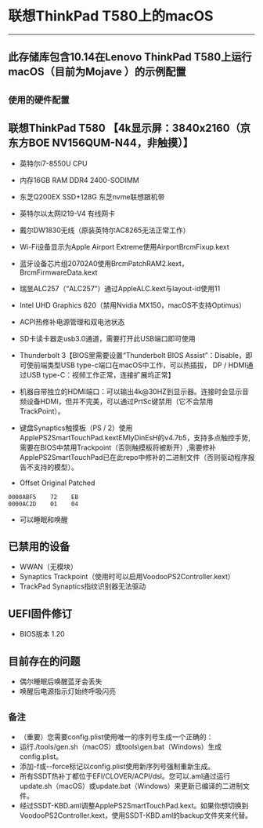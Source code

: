 # 联想ThinkPad T580上的macOS

--------------------------------------------------------------------------
此存储库包含10.14在Lenovo ThinkPad T580上运行macOS（目前为Mojave ）的示例配置
--------------------------------------------------------------------------

  `使用的硬件配置`
  -------------------------------------  
   联想ThinkPad T580 【4k显示屏：3840x2160（京东方BOE NV156QUM-N44，非触摸）】
   ------------------------------------
    
  *  英特尔i7-8550U CPU
    
  *  内存16GB RAM DDR4 2400-SODIMM
    
  *  东芝Q200EX SSD+128G 东芝nvme联想跟机带
  
  *  英特尔以太网I219-V4 有线网卡
  
  *  戴尔DW1830无线（原装英特尔AC8265无法正常工作）
  
  *  Wi-Fi设备显示为Apple Airport Extreme使用AirportBrcmFixup.kext
  
  *  蓝牙设备芯片组20702A0使用BrcmPatchRAM2.kext，BrcmFirmwareData.kext
  
  *  瑞昱ALC257（“ALC257”）通过AppleALC.kext与layout-id使用11
  
  *  Intel UHD Graphics 620（禁用Nvidia MX150，macOS不支持Optimus）
 
  *  ACPI热修补电源管理和双电池状态
 
  *  SD卡读卡器走usb3.0通道，需要打开此USB端口即可使用
  
  *  Thunderbolt 3【BIOS里需要设置“Thunderbolt BIOS Assist”：Disable，即可使前端类型USB type-c端口在macOS中工作，可以热插拔， DP / HDMI通过USB type-C：视频工作正常，连接扩展坞正常】
  
  *  机器自带独立的HDMI端口：可以输出4k@30HZ到显示器。连接时会显示音频设备HDMI，但并不完美，可以通过PrtSc键禁用（它不会禁用TrackPoint）。
  
  *  键盘Synaptics触摸板（PS / 2）使用ApplePS2SmartTouchPad.kextEMlyDinEsH的v4.7b5，支持多点触控手势,需要在BIOS中禁用Trackpoint（否则触摸板将被断开）,需要修补ApplePS2SmartTouchPad已在此repo中修补的二进制文件（否则驱动程序报告不支持的模型）。
  
  *  Offset   Original    Patched 
    
    0000ABF5    72    EB
    0000AC2D    01    04

  *  可以睡眠和唤醒

已禁用的设备
----------------------
  *  WWAN（无模块）
  *  Synaptics Trackpoint（使用时可以启用VoodooPS2Controller.kext）
  *  TrackPad Synaptics指纹识别器无法驱动
 
 UEFI固件修订
 ---------------------   
  *  BIOS版本 1.20
  
 目前存在的问题
 --------------------
  *  偶尔睡眠后唤醒蓝牙会丢失
  *  唤醒后电源指示灯始终呼吸闪亮

`备注`
   ---
  * （重要）您需要config.plist使用唯一的序列号生成一个正确的：
  *  运行./tools/gen.sh（macOS）或tools\gen.bat（Windows）生成config.plist。
  *  添加-f或--force标记以config.plist使用新序列号强制重新生成。
  *  所有SSDT热补丁都位于EFI/CLOVER/ACPI/dsl。您可以.aml通过运行update.sh（macOS）或update.bat（Windows）来更新已编译的二进制文件。
  *  经过SSDT-KBD.aml调整ApplePS2SmartTouchPad.kext。如果你想切换到VoodooPS2Controller.kext，使用SSDT-KBD.aml的backup文件夹来代替。
